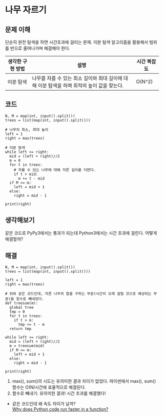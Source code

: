# 나무 자르기

## 문제 이해
단순히 완전 탐색을 하면 시간초과에 걸리는 문제. 이분 탐색 알고리즘을 활용해서 범위를 반으로 줄여나가며 해결해야 한다.

|생각한 구현 방법|설명|시간 복잡도|
|-|-|-|
|이분 탐색|나무를 자를 수 있는 최소 길이와 최대 길이에 대해 이분 탐색을 하며 최적의 높이 값을 찾는다.|O(N^2)|

## 코드
```
N, M = map(int, input().split())
trees = list(map(int, input().split()))

# 나무의 최소, 최대 높이
left = 1
right = max(trees)

# 이분 탐색
while left <= right:
  mid = (left + right)//2
  m = 0
  for t in trees:
    # 자를 수 있는 나무에 대해 자른 길이를 더한다.
    if t > mid:
      m += t - mid
  if M <= m:
    left = mid + 1
  else:
    right = mid - 1

print(right)
```
## 생각해보기
같은 코드로 PyPy3에서는 통과가 되는데 Python3에서는 시간 초과에 걸린다. 어떻게 해결할까?

## 해결
```
N, M = map(int, input().split())
trees = list(map(int, input().split()))

left = 1
right = max(trees)

# 위와 같은 코드인데, 자른 나무의 합을 구하는 부분(시간이 오래 걸릴 것으로 예상되는 부분)을 함수로 빼내었다.
def treesum(m):
  global tree
  tmp = 0
  for t in trees:
    if t > m:
      tmp += t - m
  return tmp

while left <= right:
  mid = (left + right)//2
  m = treesum(mid)
  if M <= m:
    left = mid + 1
  else:
    right = mid - 1

print(right)
```
1. max(), sum()의 시도는 유의미한 결과 차이가 없었다. 파이썬에서 max(), sum() 함수는 O(N)시간에 효율적으로 해결된다.
2. 함수로 빼내기. 유의미한 결과! 시간 초과를 해결했다!
* 같은 코드인데 왜 속도 차이가 날까?     
[Why does Python code run faster in a function?](https://stackoverflow.com/questions/11241523/why-does-python-code-run-faster-in-a-function)

